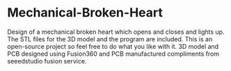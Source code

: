 # Mechanical-Broken-Heart
Design of a mechanical broken heart which opens and closes and lights up. The STL files for the 3D model and the program are included.  This is an open-source project so feel free to do what you like with it. 3D model and PCB designed using Fusion360 and PCB manufactured compliments from seeedstudio fusion service.
